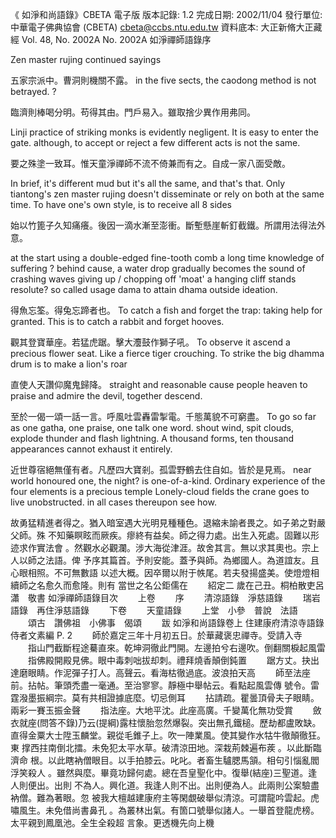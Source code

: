 《 如淨和尚語錄》CBETA 電子版
版本記錄: 1.2
完成日期: 2002/11/04
發行單位: 中華電子佛典協會 (CBETA) cbeta@ccbs.ntu.edu.tw
資料底本: 大正新脩大正藏經 Vol. 48, No. 2002A
No. 2002A
如淨禪師語錄序

Zen master rujing continued sayings

五家宗派中。曹洞則機關不露。
in the five sects, the caodong method is not betrayed. ?


  臨濟則棒喝分明。苟得其由。門戶易入。雖取捨少異作用弗同。
  
  Linji practice of striking monks is evidently negligent. It is easy to enter the gate. although, to accept or reject a few different acts is not the same.
  
  要之殊塗一致耳。惟天童淨禪師不流不倚兼而有之。自成一家八面受敵。
  
  In brief, it's different mud but it's all the same, and that's that.
  Only tiantong's zen master rujing doesn't disseminate or rely on both at the same time. 
  To have one's own style, is to receive all 8 sides 
  
  始以竹篦子久知痛癢。後因一滴水漸至澎衝。斷塹懸崖斬釘截鐵。所謂用法得法外意。
  
  at the start using a double-edged fine-tooth comb a long time knowledge of suffering ?
  behind cause, a water drop gradually becomes the sound of crashing waves
  giving up / chopping off 'moat' a hanging cliff stands resolute?
  so called usage dama to attain dhama outside ideation.
  
  
  得魚忘筌。得兔忘蹄者也。
  To catch a fish and forget the trap: taking help for granted. This is to catch a rabbit and forget hooves.
  
  觀其登寶華座。若猛虎踞。擊大灋鼓作獅子吼。
  To observe it ascend a precious flower seat.
  Like a fierce tiger crouching. To strike the big dhamma drum is to make a lion's roar
  
直使人天讚仰魔鬼歸降。
straight and reasonable cause people heaven to praise and admire the devil, together descend.

至於一偈一頌一話一言。呼風吐雲轟雷掣電。千態萬貌不可窮盡。
To go so far as one gatha, one praise, one talk one word. shout wind, spit clouds, explode thunder and flash lightning.
A thousand forms, ten thousand appearances cannot exhaust it entirely.

近世尊宿絕無僅有者。凡歷四大寶剎。孤雲野鶴去住自如。皆於是見焉。
near world honoured one, the night? is one-of-a-kind. 
Ordinary experience of the four elements is a precious temple
Lonely-cloud fields the crane goes to live unobstructed.
in all cases thereupon see how.


故勇猛精進者得之。猶入暗室遇大光明見種種色。退縮未諭者畏之。如子弟之對嚴父師。殊
不知藥瞑眩而厥疾。瘳終有益矣。師之得力處。出生入死處。固難以形迹求作實法會
。然觀水必觀瀾。涉大海從津涯。故舍其言。無以求其奧也。宗上人以師之法語。俾
予序其篇首。予則安能。蓋予與師。為鄉國人。為道誼友。且心眼相照。不可無數語
以述大概。因卒爾以附于帙尾。若夫發揚盛美。使燈燈相續師之名愈久而愈隆。則有
當世之名公鉅儒在
　　紹定二 歲在己丑。桐柏散吏呂瀟　敬書
如淨禪師語錄目次
　　上卷
　　序
　　清涼語錄　淨慈語錄
　　瑞岩語錄　再住淨慈語錄
　　下卷
　　天童語錄
　　上堂　小參　普說　法語
　　頌古　讚佛祖　小佛事　偈頌
　　跋
如淨和尚語錄卷上
住建康府清涼寺語錄
侍者文素編
P. 2
　　師於嘉定三年十月初五日。於華藏褒忠禪寺。受請入寺
　　指山門截斷程途驀直來。乾坤洞徹此門開。左邊拍兮右邊吹。倒翻關棙起風雷
　　指佛殿開殿見佛。眼中毒刺咄拔却刺。禮拜燒香顛倒鈍置
　　踞方丈。抉出達磨眼睛。作泥彈子打人。高聲云。看海枯徹過底。波浪拍天高
　　師至法座前。拈帖。筆頭禿盡一毫通。至治寥寥。靜極中舉帖云。看點起風雲傳
號令。雷霆潑墨振綱宗。莫有共相證據底麼。切忌側耳
　　拈請疏。瞿曇頂骨夫子眼睛。兩彩一賽玉振金聲
　　指法座。大地平沈。此座高廣。千變萬化無功受賞
　　斂衣就座(問答不錄)乃云(提綱)露柱懷胎忽然爆裂。突出無孔鐵槌。歷劫都盧敗缺。
直得金粟大士陞玉麟堂。親從毛錐子上。吹一陣業風。使其變作水牯牛徹顛徹狂。東
撑西拄南倒北擂。未免犯太平水草。破清涼田地。深栽荊棘遍布蒺 。以此斷臨濟命
根。以此瞎衲僧眼目。以手拍膝云。叱叱。者畜生驢腮馬頷。相句引惱亂閻浮笑殺人
。雖然與麼。畢竟功歸何處。總在吾皇聖化中。復舉(結座)三聖道。逢人則便出。出則
不為人。興化道。我逢人則不出。出則便為人。此兩則公案驗盡衲僧。難為著眼。忽
被我大檀越建康府主等閑覷破舉似清涼。可謂龍吟雲起。虎嘯風生。未免借尚書鼻孔
。為叢林出氣。有箇口號舉似諸人。一舉首登龍虎榜。太平親到鳳凰池。全生全殺超
言象。更透機先向上機
